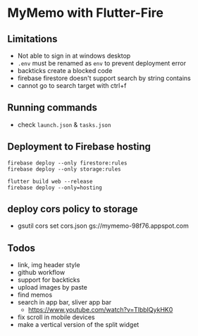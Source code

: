 # MyMemo with Flutter-Fire

## Limitations

- Not able to sign in at windows desktop
- `.env` must be renamed as `env` to prevent deployment error
- backticks create a blocked code
- firebase firestore doesn't support search by string contains
- cannot go to search target with ctrl+f

## Running commands

- check `launch.json` & `tasks.json`

## Deployment to Firebase hosting

```
firebase deploy --only firestore:rules
firebase deploy --only storage:rules

flutter build web --release
firebase deploy --only=hosting

```

## deploy cors policy to storage

- gsutil cors set cors.json gs://mymemo-98f76.appspot.com

## Todos

- link, img header style
- github workflow
- support for backticks
- upload images by paste
- find memos
- search in app bar, sliver app bar
  - https://www.youtube.com/watch?v=TlbbIQykHK0
- fix scroll in mobile devices
- make a vertical version of the split widget
